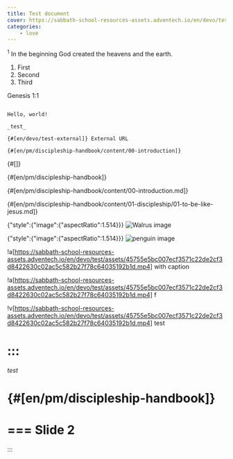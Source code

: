 ```yaml
---
title: Test document
cover: https://sabbath-school-resources-assets.adventech.io/en/devo/test/assets/faee4f59de8091519214a429d2b979b4215305ba147dce3a4c2828d201ee6393.png
categories:
    - love
---
```


<sup>1</sup> In the beginning God created the heavens and the earth.

1. First
2. Second
3. Third

Genesis 1:1

```=Additional comments

Hello, world!

_test_

{#[en/devo/test-external]} External URL

{#[en/pm/discipleship-handbook/content/00-introduction]}

```

{#[]}

{#[en/pm/discipleship-handbook]}

{#[en/pm/discipleship-handbook/content/00-introduction.md]}

{#[en/pm/discipleship-handbook/content/01-discipleship/01-to-be-like-jesus.md]}

{"style":{"image":{"aspectRatio":1.514}}}
![Walrus image](https://sabbath-school-resources-assets.adventech.io/en/devo/test/assets/fisherman.jpg)

{"style":{"image":{"aspectRatio":1.514}}}
![penguin image](https://sabbath-school-resources-assets.adventech.io/en/devo/test/assets/fisherman.jpg)

!a[https://sabbath-school-resources-assets.adventech.io/en/devo/test/assets/45755e5bc007ecf3571c22de2cf3d8422630c02ac5c582b27f78c64035192b1d.mp4] with caption

!a[https://sabbath-school-resources-assets.adventech.io/en/devo/test/assets/45755e5bc007ecf3571c22de2cf3d8422630c02ac5c582b27f78c64035192b1d.mp4] f

!v[https://sabbath-school-resources-assets.adventech.io/en/devo/test/assets/45755e5bc007ecf3571c22de2cf3d8422630c02ac5c582b27f78c64035192b1d.mp4] test

:::
===
_test_

{#[en/pm/discipleship-handbook]}
===
===
Slide 2
===
:::